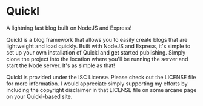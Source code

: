 # Quickl

A lightning fast blog built on NodeJS and Express!

Quickl is a blog framework that allows you to easily create blogs that are lightweight and load quickly. Built with NodeJS and Express, it's simple to set up your own installation of Quickl and get started publishing. Simply clone the project into the location where you'll be running the server and start the Node server. It's as simple as that!

Quickl is provided under the ISC License. Please check out the LICENSE file for more information. I would appreciate simply supporting my efforts by including the copyright disclaimer in that LICENSE file on some arcane page on your Quickl-based site.
